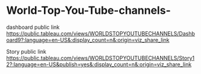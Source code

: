 # World-Top-You-Tube-channels-
 
 dashboard public link https://public.tableau.com/views/WORLDSTOPYOUTUBECHANNELS/Dashboard9?:language=en-US&:display_count=n&:origin=viz_share_link

 Story public link https://public.tableau.com/views/WORLDSTOPYOUTUBECHANNELS/Story12?:language=en-US&publish=yes&:display_count=n&:origin=viz_share_link
